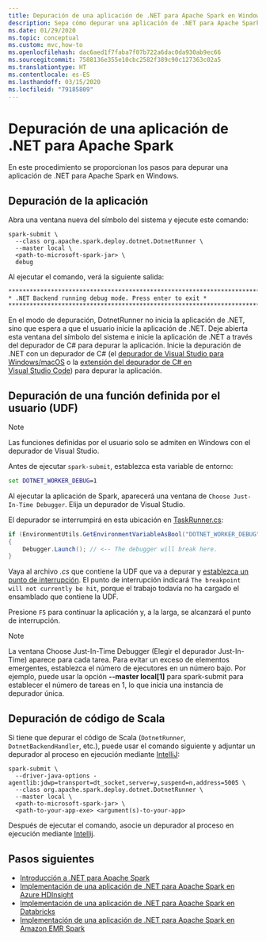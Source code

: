 ```yaml
---
title: Depuración de una aplicación de .NET para Apache Spark en Windows
description: Sepa cómo depurar una aplicación de .NET para Apache Spark en Windows.
ms.date: 01/29/2020
ms.topic: conceptual
ms.custom: mvc,how-to
ms.openlocfilehash: dac6aed1f7faba7f07b722a6dac0da930ab9ec66
ms.sourcegitcommit: 7588136e355e10cbc2582f389c90c127363c02a5
ms.translationtype: HT
ms.contentlocale: es-ES
ms.lasthandoff: 03/15/2020
ms.locfileid: "79185809"
---
```

# <a name="debug-a-net-for-apache-spark-application"></a>Depuración de una aplicación de .NET para Apache Spark

En este procedimiento se proporcionan los pasos para depurar una aplicación de .NET para Apache Spark en Windows.

## <a name="debug-your-application"></a>Depuración de la aplicación

Abra una ventana nueva del símbolo del sistema y ejecute este comando:

```shell
spark-submit \
  --class org.apache.spark.deploy.dotnet.DotnetRunner \
  --master local \
  <path-to-microsoft-spark-jar> \
  debug
```

Al ejecutar el comando, verá la siguiente salida:

```console
***********************************************************************
* .NET Backend running debug mode. Press enter to exit *
***********************************************************************
```

En el modo de depuración, DotnetRunner no inicia la aplicación de .NET, sino que espera a que el usuario inicie la aplicación de .NET. Deje abierta esta ventana del símbolo del sistema e inicie la aplicación de .NET a través del depurador de C# para depurar la aplicación. Inicie la depuración de .NET con un depurador de C# (el [depurador de Visual Studio para Windows/macOS](https://visualstudio.microsoft.com/vs/) o la [extensión del depurador de C# en Visual Studio Code](https://code.visualstudio.com/Docs/editor/debugging)) para depurar la aplicación.

## <a name="debug-a-user-defined-function-udf"></a>Depuración de una función definida por el usuario (UDF)

> [!NOTE]
> Las funciones definidas por el usuario solo se admiten en Windows con el depurador de Visual Studio.

Antes de ejecutar `spark-submit`, establezca esta variable de entorno:

```bat
set DOTNET_WORKER_DEBUG=1
```

Al ejecutar la aplicación de Spark, aparecerá una ventana de `Choose Just-In-Time Debugger`. Elija un depurador de Visual Studio.

El depurador se interrumpirá en esta ubicación en [TaskRunner.cs](https://github.com/dotnet/spark/blob/5e9c08b430b4bc56b5f42252c4b73437377afaed/src/csharp/Microsoft.Spark.Worker/TaskRunner.cs#L52):

```csharp
if (EnvironmentUtils.GetEnvironmentVariableAsBool("DOTNET_WORKER_DEBUG"))
{
    Debugger.Launch(); // <-- The debugger will break here.
}
```

Vaya al archivo *.cs* que contiene la UDF que va a depurar y [establezca un punto de interrupción](https://docs.microsoft.com/visualstudio/debugger/using-breakpoints?view=vs-2019). El punto de interrupción indicará `The breakpoint will not currently be hit`, porque el trabajo todavía no ha cargado el ensamblado que contiene la UDF.

Presione `F5` para continuar la aplicación y, a la larga, se alcanzará el punto de interrupción.

> [!NOTE]
> La ventana Choose Just-In-Time Debugger (Elegir el depurador Just-In-Time) aparece para cada tarea. Para evitar un exceso de elementos emergentes, establezca el número de ejecutores en un número bajo. Por ejemplo, puede usar la opción **--master local[1]** para spark-submit para establecer el número de tareas en 1, lo que inicia una instancia de depurador única.

## <a name="debug-scala-code"></a>Depuración de código de Scala

Si tiene que depurar el código de Scala (`DotnetRunner`, `DotnetBackendHandler`, etc.), puede usar el comando siguiente y adjuntar un depurador al proceso en ejecución mediante [IntelliJ](https://www.jetbrains.com/help/idea/attaching-to-local-process.html):

```shell
spark-submit \
  --driver-java-options -agentlib:jdwp=transport=dt_socket,server=y,suspend=n,address=5005 \
  --class org.apache.spark.deploy.dotnet.DotnetRunner \
  --master local \
  <path-to-microsoft-spark-jar> \
  <path-to-your-app-exe> <argument(s)-to-your-app>
```

Después de ejecutar el comando, asocie un depurador al proceso en ejecución mediante [Intellij](https://www.jetbrains.com/help/idea/attaching-to-local-process.html).

## <a name="next-steps"></a>Pasos siguientes

* [Introducción a .NET para Apache Spark](../tutorials/get-started.md)
* [Implementación de una aplicación de .NET para Apache Spark en Azure HDInsight](../tutorials/hdinsight-deployment.md)
* [Implementación de una aplicación de .NET para Apache Spark en Databricks](../tutorials/databricks-deployment.md)
* [Implementación de una aplicación de .NET para Apache Spark en Amazon EMR Spark](../tutorials/amazon-emr-spark-deployment.md)
